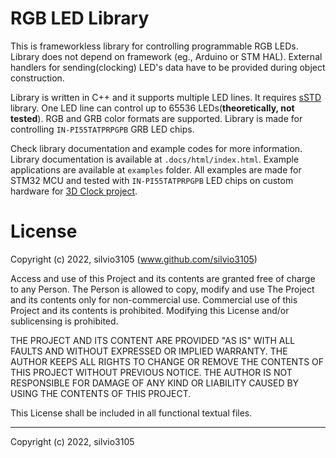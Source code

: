 
# RGB LED Library

This is frameworkless library for controlling programmable RGB LEDs. Library does not depend on framework (eg., Arduino or STM HAL). External handlers for sending(clocking) LED's data have to be provided during object construction.

Library is written in C++ and it supports multiple LED lines. It requires [sSTD](https://github.com/silvio3105/sSTD) library.
One LED line can control up to 65536 LEDs(**theoretically, not tested**). RGB and GRB color formats are supported.
Library is made for controlling `IN-PI55TATPRPGPB` GRB LED chips.

Check library documentation and example codes for more information.
Library documentation is available at `.docs/html/index.html`. Example applications are available at `examples` folder.
All examples are made for STM32 MCU and tested with `IN-PI55TATPRPGPB` LED chips on custom hardware for [3D Clock project](https://github.com/silvio3105/3DCLK-FW).


# License

Copyright (c) 2022, silvio3105 (www.github.com/silvio3105)

Access and use of this Project and its contents are granted free of charge to any Person.
The Person is allowed to copy, modify and use The Project and its contents only for non-commercial use.
Commercial use of this Project and its contents is prohibited.
Modifying this License and/or sublicensing is prohibited.

THE PROJECT AND ITS CONTENT ARE PROVIDED "AS IS" WITH ALL FAULTS AND WITHOUT EXPRESSED OR IMPLIED WARRANTY.
THE AUTHOR KEEPS ALL RIGHTS TO CHANGE OR REMOVE THE CONTENTS OF THIS PROJECT WITHOUT PREVIOUS NOTICE.
THE AUTHOR IS NOT RESPONSIBLE FOR DAMAGE OF ANY KIND OR LIABILITY CAUSED BY USING THE CONTENTS OF THIS PROJECT.

This License shall be included in all functional textual files.

---

Copyright (c) 2022, silvio3105